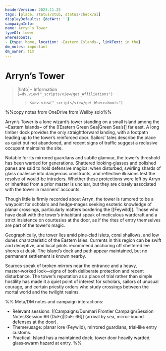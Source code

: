 ```yaml
---
headerVersion: 2023.11.25
tags: [place, status/stub, status/check/ai]
displayDefaults: {defArt: ''}
campaignInfo:
name: Arryn’s Tower
typeOf: tower
whereabouts: 
- {type: home, location: ~Eastern Islands~, linkText: in the}
dm_notes: important
dm_owner: tim
---
```

# Arryn’s Tower
>[!info]+ Information  
> `$=dv.view("_scripts/view/get_Affiliations")`  
>> `$=dv.view("_scripts/view/get_Whereabouts")`

%%copy notes from OneDrive from Wellby solo%%

Arryn’s Tower is a lone wizard’s tower standing on a small island among the ~Eastern Islands~ of the [[Eastern Green Sea|Green Sea’s]] far east. A long timber dock provides the only straightforward landing, with a footpath leading up to the tower’s reinforced door. Sailors’ tales describe the place as quiet but not abandoned, and recent signs of traffic suggest a reclusive occupant maintains the site.

Notable for its mirrored guardians and subtle glamour, the tower’s threshold has been warded for generations. Shattered looking‑glasses and polished panes are said to hold defensive magics: when disturbed, swirling shards of glass coalesce into dangerous constructs, and reflective illusions test the resolve of would‑be intruders. Whether these protections were left by Arryn or inherited from a prior master is unclear, but they are closely associated with the tower in mariners’ accounts.

Though little is firmly recorded about Arryn, the tower is rumored to be a waypoint for scholars and hedge‑mages seeking esoteric knowledge of planar crossings, particularly matters bordering the [[Feywild]]. Those who have dealt with the tower’s inhabitant speak of meticulous wardcraft and a strict insistence on courtesies at the door, as if the rites of entry themselves are part of the tower’s magic.

Geographically, the tower lies amid pine‑clad islets, coral shallows, and low dunes characteristic of the Eastern Isles. Currents in this region can be swift and deceptive, and local pilots recommend anchoring off sheltered lee shores at dusk. The island’s dock and path appear maintained, but no permanent settlement is known nearby.

Sources speak of broken mirrors near the entrance and a heavy, master‑worked lock—signs of both deliberate protection and recent disturbance. The tower’s reputation as a place of trial rather than simple hostility has made it a quiet point of interest for scholars, sailors of unusual courage, and certain priestly orders who study crossings between the mortal world and the twilight realms.

%%
Meta/DM notes and campaign interactions:
- Relevant sessions: [[Campaigns/Dunmari Frontier Campaign/Session Notes/Session 66 (DuFr)|DuFr 66]] (arrival by sea, mirror‑bound defenses at the door).
- Theme/usage: planar lore (Feywild), mirrored guardians, trial‑like entry customs.
- Practical: Island has a maintained dock; tower door heavily warded; glass‑swarm hazard at entry.
%%
